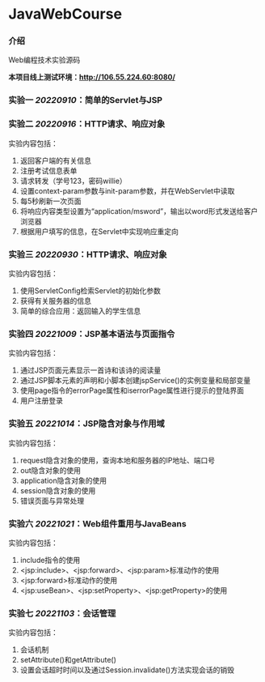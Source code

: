 # JavaWebCourse

### 介绍
Web编程技术实验源码

**本项目线上测试环境：http://106.55.224.60:8080/**

### 实验一 *20220910*：简单的Servlet与JSP

### 实验二 *20220916*：HTTP请求、响应对象

实验内容包括：

1. 返回客户端的有关信息
2. 注册考试信息表单
3. 请求转发（学号123，密码willie）
4. 设置context-param参数与init-param参数，并在WebServlet中读取
5. 每5秒刷新一次页面
6. 将响应内容类型设置为“application/msword”，输出以word形式发送给客户浏览器
7. 根据用户填写的信息，在Servlet中实现响应重定向

### 实验三 *20220930*：HTTP请求、响应对象

实验内容包括：

1. 使用ServletConfig检索Servlet的初始化参数
2. 获得有关服务器的信息
3. 简单的综合应用：返回输入的学生信息

### 实验四 *20221009*：JSP基本语法与页面指令

实验内容包括：

1. 通过JSP页面元素显示一首诗和该诗的阅读量
2. 通过JSP脚本元素的声明和小脚本创建jspService()的实例变量和局部变量
3. 使用page指令的errorPage属性和iserrorPage属性进行提示的登陆界面
4. 用户注册登录

### 实验五 *20221014*：JSP隐含对象与作用域

实验内容包括：

1. request隐含对象的使用，查询本地和服务器的IP地址、端口号
2. out隐含对象的使用
3. application隐含对象的使用
4. session隐含对象的使用
5. 错误页面与异常处理

### 实验六 *20221021*：Web组件重用与JavaBeans

实验内容包括：

1. include指令的使用
2. &lt;jsp:include&gt;、&lt;jsp:forward&gt;、&lt;jsp:param&gt;标准动作的使用
3. &lt;jsp:forward&gt;标准动作的使用
4. &lt;jsp:useBean&gt;、&lt;jsp:setProperty&gt;、&lt;jsp:getProperty&gt;的使用

### 实验七 *20221103*：会话管理

实验内容包括：

1. 会话机制
2. setAttribute()和getAttribute()
3. 设置会话超时时间以及通过Session.invalidate()方法实现会话的销毁